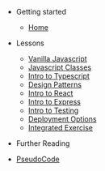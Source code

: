 <!-- docs/_sidebar.md -->

- Getting started

  - [Home](/)

- Lessons

  - [Vanilla Javascript](/vanilla-javascript/README)
  - [Javascript Classes](/javascript-classes/README)
  - [Intro to Typescript](/intro-to-typescript/README)
  - [Design Patterns](/design-patterns/README)
  - [Intro to React](/intro-to-react/README)
  - [Intro to Express](/intro-to-express/README)
  - [Intro to Testing](/intro-to-testing/README)
  - [Deployment Options](/deployment-options/README)
  - [Integrated Exercise](/integrated-exercise/README)

- Further Reading

- [PseudoCode](https://www.unf.edu/~broggio/cop2221/2221pseu.htm)
